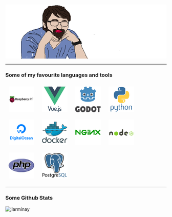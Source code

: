 <div>
  <img src="https://raw.githubusercontent.com/jlarminay/jlarminay/main/images/header.png" />
</div>

<div>
  <p></p>
</div>

<div>
  <hr/>
  <h3>Some of my favourite languages and tools</h3>
  <p align="left"> 
    <img src="https://raw.githubusercontent.com/devicons/devicon/master/icons/raspberrypi/raspberrypi-original-wordmark.svg" alt="raspberrypi" width="80" height="80" style="margin:10px;" /> 
    <img src="https://raw.githubusercontent.com/devicons/devicon/master/icons/vuejs/vuejs-original-wordmark.svg" alt="vue.js" width="80" height="80" style="margin:10px;" /> 
    <img src="https://raw.githubusercontent.com/devicons/devicon/master/icons/godot/godot-original-wordmark.svg" alt="godot" width="80" height="80" style="margin:10px;" /> 
    <img src="https://raw.githubusercontent.com/devicons/devicon/master/icons/python/python-original-wordmark.svg" alt="python" width="80" height="80" style="margin:10px;" /> 
    <img src="https://raw.githubusercontent.com/devicons/devicon/master/icons/digitalocean/digitalocean-original-wordmark.svg" alt="digital ocean" width="80" height="80" style="margin:10px;" /> 
    <img src="https://raw.githubusercontent.com/devicons/devicon/master/icons/docker/docker-original-wordmark.svg" alt="docker" width="80" height="80" style="margin:10px;" /> 
    <img src="https://raw.githubusercontent.com/devicons/devicon/master/icons/nginx/nginx-original.svg" alt="nginx" width="80" height="80" style="margin:10px;" /> 
    <img src="https://raw.githubusercontent.com/devicons/devicon/master/icons/nodejs/nodejs-original-wordmark.svg" alt="node.js" width="80" height="80" style="margin:10px;" /> 
    <img src="https://raw.githubusercontent.com/devicons/devicon/master/icons/php/php-original.svg" alt="php" width="80" height="80" style="margin:10px;" /> 
    <img src="https://raw.githubusercontent.com/devicons/devicon/master/icons/postgresql/postgresql-original-wordmark.svg" alt="postgresql" width="80" height="80" style="margin:10px;" /> 
    <!-- <img src="" alt="" width="80" height="80"/>  -->
  </p>
</div>

<div>
  <hr/>
  <h3>Some Github Stats</h3>
  <p>
    <img align="left" src="https://github-readme-stats.vercel.app/api/top-langs?username=jlarminay&show_icons=true&theme=dark&locale=en&layout=compact" alt="jlarminay" />
  </p>
</div>


